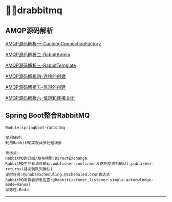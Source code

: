 # 🐰🐇drabbitmq

## AMQP源码解析

[AMQP源码解析一-CachingConnectionFactory](https://github.com/dlinka/drabbitmq/issues/6)

[AMQP源码解析二-RabbitAdmin](https://github.com/dlinka/drabbitmq/issues/7)

[AMQP源码解析三-RabbitTemplate](https://github.com/dlinka/drabbitmq/issues/8)

[AMQP源码解析四-连接的创建](https://github.com/dlinka/drabbitmq/issues/9)

[AMQP源码解析五-信道的创建](https://github.com/dlinka/drabbitmq/issues/10)

[AMQP源码解析六-信道和连接关闭](https://github.com/dlinka/drabbitmq/issues/11)

## Spring Boot整合RabbitMQ

    Module:springboot-rabbitmq

    案例描述:
    利用RabbitMQ实现异步处理场景
    
    技术点:
    RabbitMQ的订阅/发布模型:DirectExchange
    RabbitMQ生产者消息确认:publisher-confirms(发送到交换机确认),publisher-returns(路由到队列确认)
    定时任务:@EnableScheduling,@Scheduled,cron表达式
    RabbitMQ消费者消息应答:@RabbitListener,listener.simple.acknowledge-mode=manual
    幂等性:Redis

---
        
